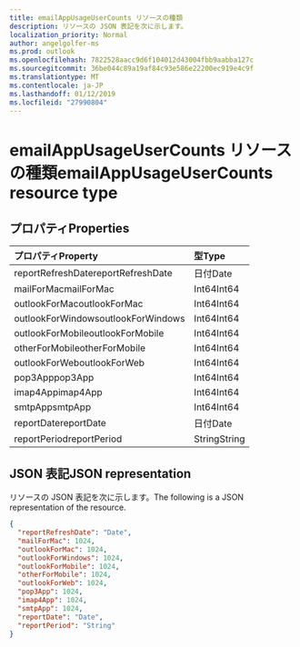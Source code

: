 ```yaml
---
title: emailAppUsageUserCounts リソースの種類
description: リソースの JSON 表記を次に示します。
localization_priority: Normal
author: angelgolfer-ms
ms.prod: outlook
ms.openlocfilehash: 7822528aacc9d6f104012d43004fbb9aabba127c
ms.sourcegitcommit: 36be044c89a19af84c93e586e22200ec919e4c9f
ms.translationtype: MT
ms.contentlocale: ja-JP
ms.lasthandoff: 01/12/2019
ms.locfileid: "27990804"
---
```

# <a name="emailappusageusercounts-resource-type"></a><span data-ttu-id="a0326-103">emailAppUsageUserCounts リソースの種類</span><span class="sxs-lookup"><span data-stu-id="a0326-103">emailAppUsageUserCounts resource type</span></span>

## <a name="properties"></a><span data-ttu-id="a0326-104">プロパティ</span><span class="sxs-lookup"><span data-stu-id="a0326-104">Properties</span></span>

| <span data-ttu-id="a0326-105">プロパティ</span><span class="sxs-lookup"><span data-stu-id="a0326-105">Property</span></span>          | <span data-ttu-id="a0326-106">型</span><span class="sxs-lookup"><span data-stu-id="a0326-106">Type</span></span>   |
| :---------------- | :----- |
| <span data-ttu-id="a0326-107">reportRefreshDate</span><span class="sxs-lookup"><span data-stu-id="a0326-107">reportRefreshDate</span></span> | <span data-ttu-id="a0326-108">日付</span><span class="sxs-lookup"><span data-stu-id="a0326-108">Date</span></span>   |
| <span data-ttu-id="a0326-109">mailForMac</span><span class="sxs-lookup"><span data-stu-id="a0326-109">mailForMac</span></span>        | <span data-ttu-id="a0326-110">Int64</span><span class="sxs-lookup"><span data-stu-id="a0326-110">Int64</span></span>  |
| <span data-ttu-id="a0326-111">outlookForMac</span><span class="sxs-lookup"><span data-stu-id="a0326-111">outlookForMac</span></span>     | <span data-ttu-id="a0326-112">Int64</span><span class="sxs-lookup"><span data-stu-id="a0326-112">Int64</span></span>  |
| <span data-ttu-id="a0326-113">outlookForWindows</span><span class="sxs-lookup"><span data-stu-id="a0326-113">outlookForWindows</span></span> | <span data-ttu-id="a0326-114">Int64</span><span class="sxs-lookup"><span data-stu-id="a0326-114">Int64</span></span>  |
| <span data-ttu-id="a0326-115">outlookForMobile</span><span class="sxs-lookup"><span data-stu-id="a0326-115">outlookForMobile</span></span>  | <span data-ttu-id="a0326-116">Int64</span><span class="sxs-lookup"><span data-stu-id="a0326-116">Int64</span></span>  |
| <span data-ttu-id="a0326-117">otherForMobile</span><span class="sxs-lookup"><span data-stu-id="a0326-117">otherForMobile</span></span>    | <span data-ttu-id="a0326-118">Int64</span><span class="sxs-lookup"><span data-stu-id="a0326-118">Int64</span></span>  |
| <span data-ttu-id="a0326-119">outlookForWeb</span><span class="sxs-lookup"><span data-stu-id="a0326-119">outlookForWeb</span></span>     | <span data-ttu-id="a0326-120">Int64</span><span class="sxs-lookup"><span data-stu-id="a0326-120">Int64</span></span>  |
| <span data-ttu-id="a0326-121">pop3App</span><span class="sxs-lookup"><span data-stu-id="a0326-121">pop3App</span></span>           | <span data-ttu-id="a0326-122">Int64</span><span class="sxs-lookup"><span data-stu-id="a0326-122">Int64</span></span>  |
| <span data-ttu-id="a0326-123">imap4App</span><span class="sxs-lookup"><span data-stu-id="a0326-123">imap4App</span></span>          | <span data-ttu-id="a0326-124">Int64</span><span class="sxs-lookup"><span data-stu-id="a0326-124">Int64</span></span>  |
| <span data-ttu-id="a0326-125">smtpApp</span><span class="sxs-lookup"><span data-stu-id="a0326-125">smtpApp</span></span>           | <span data-ttu-id="a0326-126">Int64</span><span class="sxs-lookup"><span data-stu-id="a0326-126">Int64</span></span>  |
| <span data-ttu-id="a0326-127">reportDate</span><span class="sxs-lookup"><span data-stu-id="a0326-127">reportDate</span></span>        | <span data-ttu-id="a0326-128">日付</span><span class="sxs-lookup"><span data-stu-id="a0326-128">Date</span></span>   |
| <span data-ttu-id="a0326-129">reportPeriod</span><span class="sxs-lookup"><span data-stu-id="a0326-129">reportPeriod</span></span>      | <span data-ttu-id="a0326-130">String</span><span class="sxs-lookup"><span data-stu-id="a0326-130">String</span></span> |

## <a name="json-representation"></a><span data-ttu-id="a0326-131">JSON 表記</span><span class="sxs-lookup"><span data-stu-id="a0326-131">JSON representation</span></span>

<span data-ttu-id="a0326-132">リソースの JSON 表記を次に示します。</span><span class="sxs-lookup"><span data-stu-id="a0326-132">The following is a JSON representation of the resource.</span></span>

<!-- {
  "blockType": "resource",
  "@odata.type": "microsoft.graph.emailAppUsageUserCounts"
} -->

```json
{
  "reportRefreshDate": "Date", 
  "mailForMac": 1024, 
  "outlookForMac": 1024, 
  "outlookForWindows": 1024, 
  "outlookForMobile": 1024, 
  "otherForMobile": 1024, 
  "outlookForWeb": 1024, 
  "pop3App": 1024, 
  "imap4App": 1024, 
  "smtpApp": 1024, 
  "reportDate": "Date", 
  "reportPeriod": "String"
}
```
